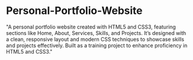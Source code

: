 # Personal-Portfolio-Website
 "A personal portfolio website created with HTML5 and CSS3, featuring sections like Home, About, Services, Skills, and Projects. It’s designed with a clean, responsive layout and modern CSS techniques to showcase skills and projects effectively. Built as  a training project to enhance proficiency in HTML5 and CSS3."
